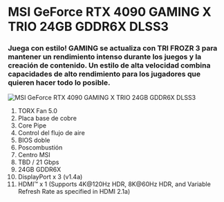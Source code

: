 # MSI GeForce RTX 4090 GAMING X TRIO 24GB GDDR6X DLSS3

### Juega con estilo! GAMING se actualiza con TRI FROZR 3 para mantener un rendimiento intenso durante los juegos y la creación de contenido. Un estilo de alta velocidad combina capacidades de alto rendimiento para los jugadores que quieren hacer todo lo posible.

![MSI GeForce RTX 4090 GAMING X TRIO 24GB GDDR6X DLSS3](https://img.pccomponentes.com/articles/1059/10594905/1720-msi-geforce-rtx-4090-gaming-x-trio-24gb-gddr6x.jpg)


1. TORX Fan 5.0
2. Placa base de cobre
3. Core Pipe
4. Control del flujo de aire
5. BIOS doble
6. Poscombustión
7. Centro MSI
8. TBD / 21 Gbps
9. 24GB GDDR6X
10. DisplayPort x 3 (v1.4a)
11. HDMI™ x 1 (Supports 4K@120Hz HDR, 8K@60Hz HDR, and Variable Refresh Rate as specified in HDMI 2.1a)
